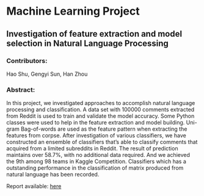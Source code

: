 # Machine Learning Project
## Investigation of feature extraction and model selection in Natural Language Processing
### Contributors:
Hao Shu, Gengyi Sun, Han Zhou

### Abstract:
In this project, we investigated approaches to
accomplish natural language processing and classification. A
data set with 100000 comments extracted from Reddit is
used to train and validate the model accuracy. Some Python
classes were used to help in the feature extraction and model
building. Uni-gram Bag-of-words are used as the feature pattern
when extracting the features from corpse. After investigation
of various classifiers, we have constructed an ensemble of
classifiers that’s able to classify comments that acquired from a
limited subreddits in Reddit. The result of prediction maintains
over 58.7%, with no additional data required. And we achieved the 9th among 98 teams in Kaggle Competition. Classifiers which
has a outstanding performance in the classification of matrix
produced from natural language has been recorded.

Report available: [ here](https://github.com/JimShu716/Reddit-Comments-Classification/blob/master/Report.pdf)
